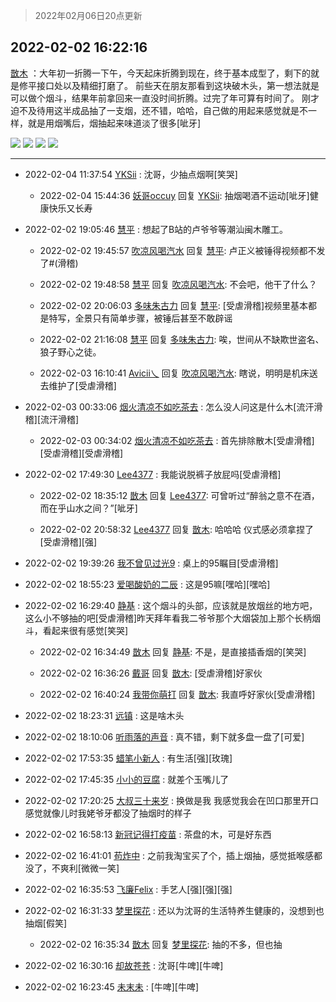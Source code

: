 > 2022年02月06日20点更新
<link rel="stylesheet" href="https://cdn.jsdelivr.net/gh/taotie6/sampleJSON@main/css/photo_show.css">
<meta name="referrer" content="no-referrer" />


 ## 2022-02-02 16:22:16 

 [㪚木](https://www.coolapk.com/feed/33263663?shareKey=YTJkNjkwM2EzYTM1NjFmYTU1YjE~) ：大年初一折腾一下午，今天起床折腾到现在，终于基本成型了，剩下的就是修平接口处以及精细打磨了。
前些天在朋友那看到这块破木头，第一想法就是可以做个烟斗，结果年前拿回来一直没时间折腾。过完了年可算有时间了。
刚才迫不及待用这半成品抽了一支烟，还不错，哈哈，自己做的用起来感觉就是不一样<!--break-->，就是用烟嘴后，烟抽起来味道淡了很多[呲牙] 

<div class="album">
<img class="img-item" src="http://image.coolapk.com/feed/2022/0202/16/1081091_9a0fad44_0133_8374_416@2494x3325.jpeg" />
<img class="img-item" src="http://image.coolapk.com/feed/2022/0202/16/1081091_420e2157_0133_8383_428@2494x3325.jpeg" />
<img class="img-item" src="http://image.coolapk.com/feed/2022/0202/16/1081091_5d9b5ca4_0133_8386_890@2494x3325.jpeg" />
<img class="img-item" src="http://image.coolapk.com/feed/2022/0202/16/1081091_c1bcd8e7_0133_839_262@2205x2939.jpeg" />
</div>

 ------- 

- 2022-02-04 11:37:54 [YKSii](uid=2291498) : 沈哥，少抽点烟啊[笑哭] 

    - 2022-02-04 15:44:36 [妖哥occuy](uid=1388591) 回复 [YKSii](uid=2291498): 抽烟喝酒不运动[呲牙]健康快乐又长寿 

- 2022-02-02 19:05:46 [慧平](uid=1466942) : 想起了B站的卢爷爷等潮汕闽木雕工。 

    - 2022-02-02 19:45:57 [吹凉风喝汽水](uid=1078141) 回复 [慧平](uid=1466942): 卢正义被锤得视频都不发了#(滑稽) 

    - 2022-02-02 19:48:58 [慧平](uid=1466942) 回复 [吹凉风喝汽水](uid=1078141): 不会吧，他干了什么？ 

    - 2022-02-02 20:06:03 [多味朱古力](uid=1614110) 回复 [慧平](uid=1466942): [受虐滑稽]视频里基本都是特写，全景只有简单步骤，被锤后甚至不敢辟谣 

    - 2022-02-02 21:16:08 [慧平](uid=1466942) 回复 [多味朱古力](uid=1614110): 唉，世间从不缺欺世盗名、狼子野心之徒。 

    - 2022-02-03 16:10:41 [Avicii乀](uid=2068349) 回复 [吹凉风喝汽水](uid=1078141): 瞎说，明明是机床送去维护了[受虐滑稽] 

- 2022-02-03 00:33:06 [烟火清凉不如吃茶去](uid=4279524) : 怎么没人问这是什么木[流汗滑稽][流汗滑稽] 

    - 2022-02-03 00:34:02 [烟火清凉不如吃茶去](uid=4279524) : 首先排除散木[受虐滑稽][受虐滑稽][受虐滑稽] 

- 2022-02-02 17:49:30 [Lee4377](uid=17478447) : 我能说脱裤子放屁吗[受虐滑稽] 

    - 2022-02-02 18:35:12 [㪚木](uid=1081091) 回复 [Lee4377](uid=17478447): 可曾听过“醉翁之意不在酒，而在乎山水之间？”[呲牙] 

    - 2022-02-02 20:58:32 [Lee4377](uid=17478447) 回复 [㪚木](uid=1081091): 哈哈哈  仪式感必须拿捏了[受虐滑稽][强] 

- 2022-02-02 19:39:26 [我不曾见过光9](uid=1784401) : 桌上的95瞩目[受虐滑稽] 

- 2022-02-02 18:55:23 [爱喝酸奶的二辰](uid=3820286) : 这是95嘛[嘿哈][嘿哈] 

- 2022-02-02 16:29:40 [静基](uid=1353091) : 这个烟斗的头部，应该就是放烟丝的地方吧，这么小不够抽的吧[受虐滑稽]昨天拜年看我二爷爷那个大烟袋加上那个长柄烟斗，看起来很有感觉[笑哭] 

    - 2022-02-02 16:34:49 [㪚木](uid=1081091) 回复 [静基](uid=1353091): 不是，是直接插香烟的[笑哭] 

    - 2022-02-02 16:36:26 [戴哥](uid=2483039) 回复 [㪚木](uid=1081091): [受虐滑稽]好家伙 

    - 2022-02-02 16:40:24 [我带你萌打](uid=2528841) 回复 [㪚木](uid=1081091): 我直呼好家伙[受虐滑稽] 

- 2022-02-02 18:23:31 [远镇](uid=1471248) : 这是啥木头 

- 2022-02-02 18:10:06 [听雨落的声音](uid=3650984) : 真不错，剩下就多盘一盘了[可爱] 

- 2022-02-02 17:53:35 [蜡笔小新人](uid=4236945) : 有生活[强][玫瑰] 

- 2022-02-02 17:45:35 [小小的豆腐](uid=1391831) : 就差个玉嘴儿了 

- 2022-02-02 17:20:25 [大叔三十来岁](uid=5360167) : 换做是我  我感觉我会在凹口那里开口  感觉就像儿时我姥爷牙都没了抽烟时的样子 

- 2022-02-02 16:58:13 [新冠记得打疫苗](uid=7528407) : 茶盘的木，可是好东西 

- 2022-02-02 16:41:01 [苟炸中](uid=3242371) : 之前我淘宝买了个，插上烟抽，感觉抵喉感都没了，不爽利[微微一笑] 

- 2022-02-02 16:35:53 [飞廉Felix](uid=900024) : 手艺人[强][强][强] 

- 2022-02-02 16:31:33 [梦里探花](uid=836750) : 还以为沈哥的生活特养生健康的，没想到也抽烟[假笑] 

    - 2022-02-02 16:35:34 [㪚木](uid=1081091) 回复 [梦里探花](uid=836750): 抽的不多，但也抽 

- 2022-02-02 16:30:16 [却故苍苍](uid=1007840) : 沈哥[牛啤][牛啤] 

- 2022-02-02 16:23:45 [未末未](uid=3823482) : [牛啤][牛啤] 


